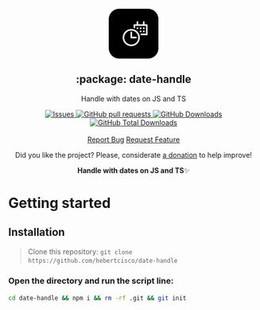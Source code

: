 <p align="center">
 <img width="100px" src="https://raw.githubusercontent.com/hebertcisco/date-handle/main/.github/images/favicon512x512-npm.png" align="center" alt=":package: date-handle" />
 <h2 align="center">:package: date-handle</h2>
 <p align="center">Handle with dates on JS and TS</p>
</p>

  <p align="center">
    <a href="https://github.com/hebertcisco/date-handle/issues">
      <img alt="Issues" src="https://img.shields.io/github/issues/hebertcisco/date-handle?style=flat&color=336791" />
    </a>
    <a href="https://github.com/hebertcisco/date-handle/pulls">
      <img alt="GitHub pull requests" src="https://img.shields.io/github/issues-pr/hebertcisco/date-handle?style=flat&color=336791" />
    </a>
     <a href="https://github.com/hebertcisco/date-handle">
      <img alt="GitHub Downloads" src="https://img.shields.io/npm/dw/date-handle?style=flat&color=336791" />
    </a>
    <a href="https://github.com/hebertcisco/date-handle">
      <img alt="GitHub Total Downloads" src="https://img.shields.io/npm/dt/date-handle?color=336791&label=Total%20downloads" />
    </a>
    <br />
    <br />
  <a href="https://github.com/hebertcisco/date-handle/issues/new/choose">Report Bug</a>
  <a href="https://github.com/hebertcisco/date-handle/issues/new/choose">Request Feature</a>
  </p>

<p align="center">Did you like the project? Please, considerate <a href="https://www.buymeacoffee.com/hebertcisco">a donation</a> to help improve!</p>

<p align="center"><strong>Handle with dates on JS and TS</strong>✨</p>

# Getting started

## Installation

> Clone this repository: `git clone https://github.com/hebertcisco/date-handle`

### Open the directory and run the script line:

```bash
cd date-handle && npm i && rm -rf .git && git init
```
